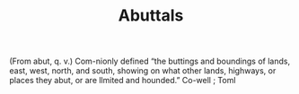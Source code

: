 ---
title: Abuttals
letter: A
permalink: "/definitions/abuttals.html"
body: "(From abut, q. v.) Com-nionly defined “the buttings and boundings of lands,
  east, west, north, and south, showing on what other lands, highways, or places they
  abut, or are llmited and hounded.” Co-well ; Toml"
published_at: '2018-07-07'
source: Black's Law Dictionary
layout: post
---